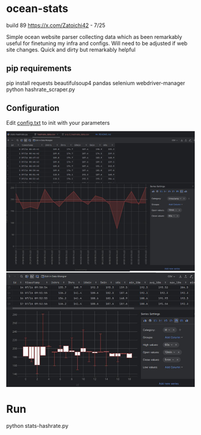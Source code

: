 # ocean-stats
build 89
https://x.com/Zatoichi42  - 7/25

Simple ocean website parser collecting  data which as been remarkably useful for finetuning my infra and configs.
Will need to be adjusted if web site changes.  Quick and dirty but remarkably helpful

## pip requirements 
pip install requests beautifulsoup4 pandas selenium webdriver-manager
python hashrate_scraper.py

## Configuration
Edit [config.txt](https://github.com/Zatoichi-42/ocean-stats/blob/main/config.txt) to init with your parameters

![Hashrate](https://github.com/Zatoichi-42/ocean-stats/blob/main/hashrate_stats.jpg)
![Worker Stats](https://github.com/Zatoichi-42/ocean-stats/blob/main/worker_stats.jpg)

# Run
python stats-hashrate.py

